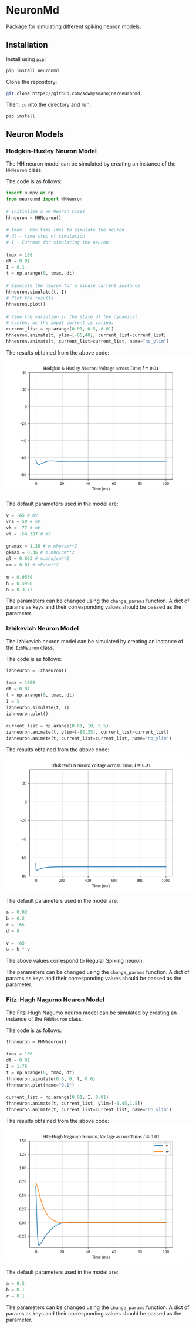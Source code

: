 # NeuronMd

Package for simulating different spiking neuron models.

## Installation
Install using `pip`:
```bash
pip install neuronmd
```
Clone the repository:
```bash
git clone https://github.com/sowmyamanojna/neuronmd
```
Then, `cd` into the directory and run:
```bash
pip install .
```

## Neuron Models
### Hodgkin-Huxley Neuron Model
The HH neuron model can be simulated by creating an instance of the `HHNeuron` class.  

The code is as follows:
```python
import numpy as np
from neuronmd import HHNeuron

# Initialize a HH Neuron Class
hhneuron = HHNeuron()

# tmax - Max time (ms) to simulate the neuron
# dt - time step of simulation
# I - Current for simulating the neuron

tmax = 100
dt = 0.01
I = 0.1
t = np.arange(0, tmax, dt)

# Simulate the neuron for a single current instance
hhneuron.simulate(t, I)
# Plot the results
hhneuron.plot()

# View the variation in the state of the dynamical 
# system, as the input current is varied.
current_list = np.arange(0.01, 0.5, 0.01)
hhneuron.animate(t, ylim=[-85,40], current_list=current_list)
hhneuron.animate(t, current_list=current_list, name="no_ylim")
```

The results obtained from the above code:
![](https://github.com/sowmyamanojna/neuronmd/blob/main/images/hh_1.gif)

The default parameters used in the model are:
```python
v = -65 # mV
vna = 50 # mV
vk = -77 # mV
vl = -54.387 # mV

gnamax = 1.20 # m.mho/cm**2
gkmax = 0.36 # m.mho/cm**2
gl = 0.003 # m.mho/cm**2
cm = 0.01 # mF/cm**2

m = 0.0530 
h = 0.5960 
n = 0.3177 
```

The parameters can be changed using the `change_params` function. A dict of params as keys and their corresponding values should be passed as the parameter.

### Izhikevich Neuron Model
The Izhikevich neuron model can be simulated by creating an instance of the `IzhNeuron` class.  

The code is as follows:
```python
izhneuron = IzhNeuron()

tmax = 1000
dt = 0.01
t = np.arange(0, tmax, dt)
I = 5
izhneuron.simulate(t, I)
izhneuron.plot()

current_list = np.arange(0.01, 10, 0.5)
izhneuron.animate(t, ylim=[-80,35], current_list=current_list)
izhneuron.animate(t, current_list=current_list, name="no_ylim")
```

The results obtained from the above code:
![](https://github.com/sowmyamanojna/neuronmd/blob/main/images/izh_1.gif)

The default parameters used in the model are:
```python
a = 0.02
b = 0.2
c = -65
d = 8

v = -65
u = b * v 
```
The above values correspond to Regular Spiking neuron.

The parameters can be changed using the `change_params` function. A dict of params as keys and their corresponding values should be passed as the parameter.

### Fitz-Hugh Nagumo Neuron Model
The Fitz-Hugh Nagumo neuron model can be simulated by creating an instance of the `FHNNeuron` class.  

The code is as follows:
```python
fhnneuron = FHNNeuron()

tmax = 100
dt = 0.01
I = 1.75
t = np.arange(0, tmax, dt)
fhnneuron.simulate(0.6, 0, t, 0.6)
fhnneuron.plot(name="0.1")

current_list = np.arange(0.01, I, 0.01)
fhnneuron.animate(t, current_list, ylim=[-0.45,1.5])
fhnneuron.animate(t, current_list=current_list, name="no_ylim")
```

The results obtained from the above code:
![](https://github.com/sowmyamanojna/neuronmd/blob/main/images/fhn_1.gif)

The default parameters used in the model are:
```python
a = 0.5
b = 0.1
r = 0.1
```

The parameters can be changed using the `change_params` function. A dict of params as keys and their corresponding values should be passed as the parameter.